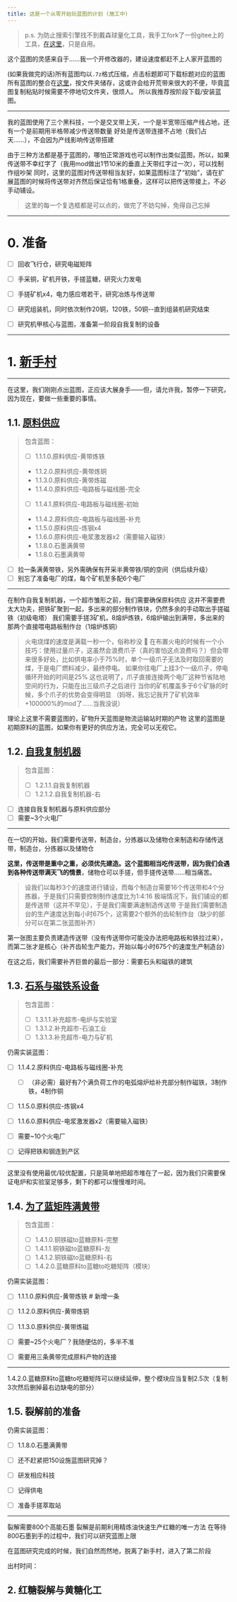 ```yaml
---
title: 这是一个从零开始玩蓝图的计划 (施工中)
---
```

<script>
const checkboxes = document.getElementsByClassName('task-list-item-checkbox');
function fx(){
  Array.prototype.forEach.call(checkboxes, function (e) {
   e.removeAttribute('disabled');
  });
}
setTimeout(fx,3125);
</script>

> p.s. 为防止搜索引擎找不到戴森球量化工具，我手工fork了一份gitee上的工具，[在这里](./)，只是自用。

这个蓝图的灵感来自于……我一个开修改器的，建设速度都赶不上人家开蓝图的

(如果我做完的话)所有蓝图均以`.7z`格式压缩，点击标题即可下载标题对应的蓝图
所有蓝图的整合在[这里](./整合.7z)，按文件夹储存，这或许会给开荒带来很大的不便，毕竟蓝图复制粘贴时候需要不停地切文件夹，很烦人。
所以我推荐按阶段下载/安装蓝图。

---

我的蓝图使用了三个黑科技，一个是交叉带上天，一个是半宽带压缩产线占地，还有一个是前期用半格带减少传送带数量
好处是传送带连接不占地（我们占天……），不会因为产线影响传送带搭建

由于三种方法都是基于蓝图的，哪怕正常游戏也可以制作出类似蓝图，所以，如果传送带不幸红字了（我用mod做出1节10米的垂直上天带红字过一次），可以找制作组吵架
同时，这里的蓝图对传送带相当友好，如果蓝图标注了“初始”，请在扩展蓝图的时候将传送带对齐然后保证恰有1格重叠，这样可以把传送带接上，不必手动铺设。

> 这里的每一个复选框都是可以点的，做完了不妨勾掉，免得自己忘掉

---

# 0. 准备

 - [ ] 回收飞行仓，研究电磁矩阵
 - [ ] 手采铜，矿机开铁，手搓蓝糖，研究火力发电
 - [ ] 手搓矿机x4，电力感应塔若干，研究冶炼与传送带

 - [ ] 研究组装机，同时依次制作20铜，120铁，50铜--直到组装机研究结束
 - [ ] 研究机甲核心与蓝图，准备第一阶段自我复制的设备

---

# 1. [新手村](./新手村.7z)

---

在这里，我们刚刚点出蓝图，正应该大展身手——但，请允许我，暂停一下研究，因为现在，要做一些重要的事情。

## 1.1. [原料供应](./原料供应.7z)

> 包含蓝图：
> - [ ] 1.1.1.0.原料供应-黄带炼铁
> - 1.1.2.0.原料供应-黄带炼铜
> - 1.1.3.0.原料供应-黄带炼磁
> - 1.1.4.0.原料供应-电路板与磁线圈-完全
> - [ ] 1.1.4.1.原料供应-电路板与磁线圈-初始
> - 1.1.4.2.原料供应-电路板与磁线圈-补充
> - 1.1.5.0.原料供应-炼钢x4
> - 1.1.6.0.原料供应-电浆激发器x2（需要输入磁铁）
> - 1.1.8.0.石墨满黄带
> - 1.1.8.0.石墨满黄带
 - [ ] 拉一条满黄带铁，另外需确保有开采半黄带铁/铜的空间（供后续升级）
 - [ ] 别忘了准备电厂的煤，每个矿机至多配6个电厂

---

在制作自我复制机器，一个超市雏形之前，我们需要确保原料供应
这并不需要费太大功夫，把铁矿聚到一起，多出来的部分制作铁块，仍然多余的手动取出手搓磁铁（初级电塔）
我们需要手搓3矿机，8熔炉炼铁，6熔炉输出到满带，多出来的那两个直接喂电路板制作台（1熔炉炼铜）

> 火电烧煤的速度是满载一秒一个，俗称秒没 🤣
> 在布置火电的时候有一个小技巧：使用过量爪子，这虽然会浪费爪子（真的害怕这点浪费吗？）但会带来很多好处，比如供电率小于75%时，单个一级爪子无法及时取回需要的煤，于是电厂燃料减少，最终停电。
> 如果你往电厂上挂3个一级爪子，停电循环开始的时间是25%
> 这也说明了，爪子直接连接两个电厂这种节省陆地空间的行为，只能在出三级爪子之后进行
> 当你的矿机覆盖多于6个矿脉的时候，多个爪子的优势会变得明显
> （妈呀，我忘记我开了矿机效率+100000%的mod了……当我没说）

理论上这里不需要蓝图的，矿物升天蓝图是物流运输站时期的产物
这里的蓝图是初期原料的蓝图，如果你有更好的供应方法，完全可以无视它。

## 1.2. [自我复制机器](./自我复制机器.7z)

> 包含蓝图：
> - [ ] 1.2.1.1.自我复制机器
> - [ ] 1.2.1.2.自我复制机器-右

 - [ ] 连接自我复制机器与原料供应部分
 - [ ] 需要~3个火电厂

---

在一切的开始，我们需要传送带，制造台，分拣器以及储物仓来制造和存储传送带，制造台，分拣器以及储物仓

**这里，传送带是重中之重，必须优先建造。这个蓝图相当吃传送带，因为我们会遇到各种传送带满天飞的情景**，储物仓可以手搓，但手搓传送带……相当痛苦。

> 设我们以每秒3个的速度进行铺设，而每个制造台需要16个传送带和4个分拣器，于是我们只需要控制制作速度比为1:4:16
> 极端情况下，我们铺设的都是传送带（这并不罕见），于是我们需要满速制造传送带
> 于是我们需要制造台的生产速度达到每小时675个，这需要2个额外的齿轮制作台（缺少的部分可以在第二张蓝图补齐）

第一张图主要负责建造传送带（没有传送带你可能没办法把电路板和铁拉过来），而第二张才是核心（补齐齿轮生产能力，开始以每小时675个的速度生产制造台）

在这之后，我们需要补齐巨兽的最后一部分：需要石头和磁铁的建筑

## 1.3. [石系与磁铁系设备](./石系与磁铁系设备.7z)

> 包含蓝图：
> - [ ] 1.3.1.1.补充超市-电炉与实验室
> - [ ] 1.3.1.2.补充超市-石油工业
> - [ ] 1.3.1.3.补充超市-电力与矿机

仍需实装蓝图：
 - [ ] 1.1.4.2.原料供应-电路板与磁线圈-补充
   * [ ] （非必需）最好有7个满负荷工作的电弧熔炉给补充部分制作磁铁，3制作铁，4制作铜
 - [ ] 1.1.5.0.原料供应-炼钢x4
 - [ ] 1.1.6.0.原料供应-电浆激发器x2（需要输入磁铁）

 - [ ] 需要~10个火电厂
 - [ ] 记得把铁和钢连到产区

---

这里没有使用最优/较优配置，只是简单地把超市堆在了一起，因为我们只需要保证电炉和实验室足够多，剩下的都可以慢慢堆时间。

## 1.4. [为了蓝矩阵满黄带](./为了蓝矩阵满黄带.7z)

> 包含蓝图：
> - [ ] 1.4.1.0.铜铁磁to蓝糖原料-完整
> - [ ] 1.4.1.1.铜铁磁to蓝糖原料-左
> - [ ] 1.4.1.2.铜铁磁to蓝糖原料-右
> - [ ] 1.4.2.0.蓝糖原料to蓝糖to吃糖矩阵（模块）

仍需实装蓝图：
 - [ ] 1.1.1.0.原料供应-黄带炼铁 # 新增一条
 - [ ] 1.1.2.0.原料供应-黄带炼铜
 - [ ] 1.1.3.0.原料供应-黄带炼磁

 - [ ] 需要~25个火电厂？我随便估的，多半不准
 - [ ] 需要用三条黄带完成原料产物的连接

---

1.4.2.0.蓝糖原料to蓝糖to吃糖矩阵可以继续延伸，整个模块应当复制2.5次（复制3次然后删掉最右边缺电的部分）

## 1.5. 裂解前的准备

仍需实装蓝图：
 - [ ] 1.1.8.0.石墨满黄带

 - [ ] 还不赶紧把150设施蓝图研究掉？

 - [ ] 研发相应科技
 - [ ] 记得供电
 - [ ] 准备手搓萃取站

---

裂解需要800个高能石墨
裂解是前期利用精炼油快速生产红糖的唯一方法
在等待800石墨到手的过程中，我们可以研究蓝图上限

在蓝图研究完成的时候，我们自然而然地，脱离了新手村，进入了第二阶段

出村时间：

## 2. 红糖裂解与黄糖化工

